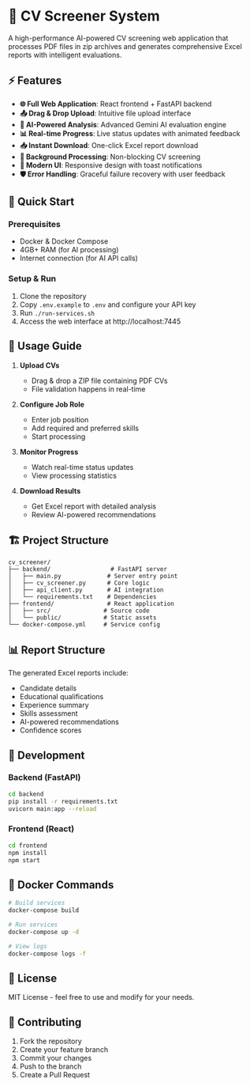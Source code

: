 # 🎯 CV Screener System

A high-performance AI-powered CV screening web application that processes PDF files in zip archives and generates comprehensive Excel reports with intelligent evaluations.

## ⚡ Features

- **🌐 Full Web Application**: React frontend + FastAPI backend
- **📤 Drag & Drop Upload**: Intuitive file upload interface
- **🤖 AI-Powered Analysis**: Advanced Gemini AI evaluation engine
- **📊 Real-time Progress**: Live status updates with animated feedback
- **📥 Instant Download**: One-click Excel report download
- **🔄 Background Processing**: Non-blocking CV screening
- **📱 Modern UI**: Responsive design with toast notifications
- **🛡️ Error Handling**: Graceful failure recovery with user feedback

## 🚀 Quick Start

### Prerequisites
- Docker & Docker Compose
- 4GB+ RAM (for AI processing)
- Internet connection (for AI API calls)

### Setup & Run
1. Clone the repository
2. Copy `.env.example` to `.env` and configure your API key
3. Run `./run-services.sh`
4. Access the web interface at http://localhost:7445

## 📖 Usage Guide

1. **Upload CVs**
   - Drag & drop a ZIP file containing PDF CVs
   - File validation happens in real-time

2. **Configure Job Role**
   - Enter job position
   - Add required and preferred skills
   - Start processing

3. **Monitor Progress**
   - Watch real-time status updates
   - View processing statistics

4. **Download Results**
   - Get Excel report with detailed analysis
   - Review AI-powered recommendations

## 🏗️ Project Structure

```
cv_screener/
├── backend/                 # FastAPI server
│   ├── main.py             # Server entry point
│   ├── cv_screener.py      # Core logic
│   ├── api_client.py       # AI integration
│   └── requirements.txt    # Dependencies
├── frontend/               # React application
│   ├── src/               # Source code
│   └── public/            # Static assets
└── docker-compose.yml     # Service config
```

## 📊 Report Structure

The generated Excel reports include:
- Candidate details
- Educational qualifications
- Experience summary
- Skills assessment
- AI-powered recommendations
- Confidence scores

## 🔧 Development

### Backend (FastAPI)
```bash
cd backend
pip install -r requirements.txt
uvicorn main:app --reload
```

### Frontend (React)
```bash
cd frontend
npm install
npm start
```

## 🐳 Docker Commands

```bash
# Build services
docker-compose build

# Run services
docker-compose up -d

# View logs
docker-compose logs -f
```

## 📝 License

MIT License - feel free to use and modify for your needs.

## 🤝 Contributing

1. Fork the repository
2. Create your feature branch
3. Commit your changes
4. Push to the branch
5. Create a Pull Request 